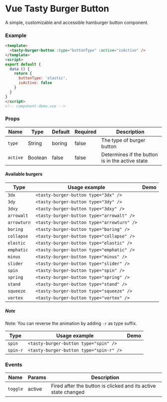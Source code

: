 # Vue Tasty Burger Button

A simple, customizable and accessible hamburger button component.

### Example

```html
<template>
  <tasty-burger-button :type="buttonType" :active="isActive" />
</template>
<script>
export default {
  data () {
    return {
      buttonType: 'elastic',
      isActive: false
    }
  }
}
</script>
<!-- component-demo.vue -->
````

### Props

Name                 | Type       | Default      | Required | Description
---------------------|------------|--------------|----------|-------------------------------------------------
`type`               | String     | boring       | false    | The type of burger button
`active`             | Boolean    | false        | false    | Determines if the button is in the active state

#### Available burgers

Type            | Usage example                              | Demo       
----------------|--------------------------------------------|:--------------------------------------------------:
`3dx`           | `<tasty-burger-button type="3dx" />`       | <tasty-burger-button type="3dx" />
`3dy`           | `<tasty-burger-button type="3dy" />`       | <tasty-burger-button type="3dy" />
`3dxy`          | `<tasty-burger-button type="3dxy" />`      | <tasty-burger-button type="3dxy" />
`arrowalt`      | `<tasty-burger-button type="arrowalt" />`    | <tasty-burger-button type="arrowalt" />
`arrowturn`     | `<tasty-burger-button type="arrowturn" />`    | <tasty-burger-button type="arrowturn" />
`boring`        | `<tasty-burger-button type="boring" />`    | <tasty-burger-button type="boring" />
`collapse`      | `<tasty-burger-button type="collapse" />`    | <tasty-burger-button type="collapse" />
`elastic`       | `<tasty-burger-button type="elastic" />`    | <tasty-burger-button type="elastic" />
`emphatic`      | `<tasty-burger-button type="emphatic" />`    | <tasty-burger-button type="emphatic" />
`minus`           | `<tasty-burger-button type="minus" />`    | <tasty-burger-button type="minus" />
`slider`           | `<tasty-burger-button type="slider" />`    | <tasty-burger-button type="slider" />
`spin`           | `<tasty-burger-button type="spin" />`    | <tasty-burger-button type="spin" />
`spring`           | `<tasty-burger-button type="spring" />`    | <tasty-burger-button type="spring" />
`stand`           | `<tasty-burger-button type="stand" />`    | <tasty-burger-button type="stand" />
`squeeze`           | `<tasty-burger-button type="squeeze" />`    | <tasty-burger-button type="squeeze" />
`vortex`           | `<tasty-burger-button type="vortex" />`    | <tasty-burger-button type="vortex" />


##### Note
Note: You can reverse the animation by adding `-r` as type suffix.

Type            | Usage example                            | Demo       
----------------|------------------------------------------|:-----------------------------------------:
`spin`          | `<tasty-burger-button type="spin" />`    | <tasty-burger-button type="spin" />
`spin-r`        | `<tasty-burger-button type="spin-r" />`  | <tasty-burger-button type="spin-r" />


### Events

Name                 | Params      | Description
---------------------|-------------|------------------------------------------------
`toggle`             | active      | Fired after the button is clicked and its active state changed
















